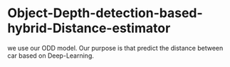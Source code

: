 # Object-Depth-detection-based-hybrid-Distance-estimator
we use our ODD model. Our purpose is that predict the distance between car based on Deep-Learning.
